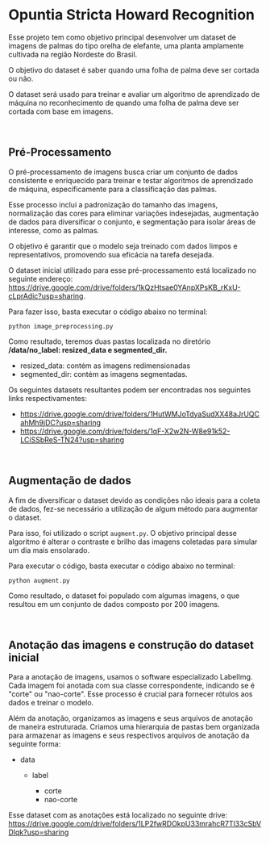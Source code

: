 # Opuntia Stricta Howard Recognition

Esse projeto tem como objetivo principal desenvolver um dataset de imagens de palmas do tipo orelha de elefante, uma planta amplamente cultivada na região Nordeste do Brasil. 

O objetivo do dataset é saber quando uma folha de palma deve ser cortada ou não. 

O dataset será usado para treinar e avaliar um algoritmo de aprendizado de máquina no reconhecimento de quando uma folha de palma deve ser cortada com base em imagens.

&nbsp;

## Pré-Processamento

O pré-processamento de imagens busca criar um conjunto de dados consistente e enriquecido para treinar e testar algoritmos de aprendizado de máquina, especificamente para a classificação das palmas. 

Esse processo inclui a padronização do tamanho das imagens, normalização das cores para eliminar variações indesejadas, augmentação de dados para diversificar o conjunto, e segmentação para isolar áreas de interesse, como as palmas. 

O objetivo é garantir que o modelo seja treinado com dados limpos e representativos, promovendo sua eficácia na tarefa desejada.

O dataset inicial utilizado para esse pré-processamento está localizado no seguinte endereço: https://drive.google.com/drive/folders/1kQzHtsae0YAnpXPsKB_rKxU-cLprAdic?usp=sharing. 

Para fazer isso, basta executar o código abaixo no terminal:

``` 
python image_preprocessing.py
```


Como resultado, teremos duas pastas localizada no diretório **/data/no_label: resized_data e segmented_dir.**

- resized_data: contém as imagens redimensionadas
- segmented_dir: contém as imagens segmentadas.

Os seguintes datasets resultantes podem ser encontradas nos seguintes links respectivamentes:

- https://drive.google.com/drive/folders/1HutWMJoTdyaSudXX48aJrUQCahMh9jDC?usp=sharing
- https://drive.google.com/drive/folders/1qF-X2w2N-W8e91k52-LCiSSbReS-TN24?usp=sharing 



&nbsp;


## Augmentação de dados

A fim de diversificar o dataset devido as condições não ideais para a coleta de dados, fez-se necessário a utilização de algum método para augmentar o dataset.

Para isso, foi utilizado o script `augment.py`. O objetivo principal desse algoritmo é alterar o contraste e brilho das imagens coletadas para simular um dia mais ensolarado. 

Para executar o código, basta executar o código abaixo no terminal:

```
python augment.py
```

Como resultado, o dataset foi populado com algumas imagens, o que resultou em um conjunto de dados composto por 200 imagens.


&nbsp;


## Anotação das imagens e construção do dataset inicial

Para a anotação de imagens, usamos o software especializado LabelImg. Cada imagem foi anotada com sua classe correspondente, indicando se é "corte" ou "nao-corte". Esse processo é crucial para fornecer rótulos aos dados e treinar o  modelo.

Além da anotação, organizamos as imagens e seus arquivos de anotação de maneira estruturada. Criamos uma hierarquia de pastas bem organizada para armazenar as imagens e seus respectivos arquivos de anotação da seguinte forma:

- data

    -  label
        
        
        - corte
        - nao-corte

Esse dataset com as anotações está localizado no seguinte drive: https://drive.google.com/drive/folders/1LP2fwRDOkpU33mrahcR7Tl33cSbVDlqk?usp=sharing 